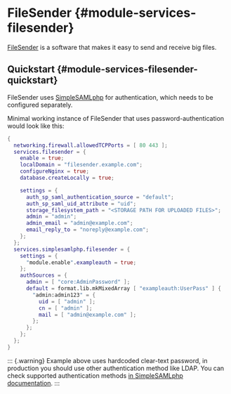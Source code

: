 # FileSender {#module-services-filesender}

[FileSender](https://filesender.org/software/) is a software that makes it easy to send and receive big files.

## Quickstart {#module-services-filesender-quickstart}

FileSender uses [SimpleSAMLphp](https://simplesamlphp.org/) for authentication, which needs to be configured separately.

Minimal working instance of FileSender that uses password-authentication would look like this:

```nix
{
  networking.firewall.allowedTCPPorts = [ 80 443 ];
  services.filesender = {
    enable = true;
    localDomain = "filesender.example.com";
    configureNginx = true;
    database.createLocally = true;

    settings = {
      auth_sp_saml_authentication_source = "default";
      auth_sp_saml_uid_attribute = "uid";
      storage_filesystem_path = "<STORAGE PATH FOR UPLOADED FILES>";
      admin = "admin";
      admin_email = "admin@example.com";
      email_reply_to = "noreply@example.com";
    };
  };
  services.simplesamlphp.filesender = {
    settings = {
      "module.enable".exampleauth = true;
    };
    authSources = {
      admin = [ "core:AdminPassword" ];
      default = format.lib.mkMixedArray [ "exampleauth:UserPass" ] {
        "admin:admin123" = {
          uid = [ "admin" ];
          cn = [ "admin" ];
          mail = [ "admin@example.com" ];
        };
      };
    };
  };
}
```

::: {.warning}
Example above uses hardcoded clear-text password, in production you should use other authentication method like LDAP. You can check supported authentication methods [in SimpleSAMLphp documentation](https://simplesamlphp.org/docs/stable/simplesamlphp-idp.html).
:::
